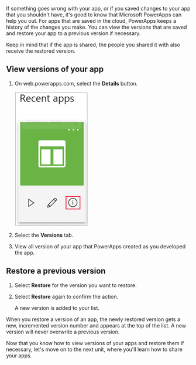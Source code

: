 If something goes wrong with your app, or if you saved changes to your app that you shouldn't have, it's good to know that Microsoft PowerApps can help you out. For apps that are saved in the cloud, PowerApps keeps a history of the changes you make. You can view the versions that are saved and restore your app to a previous version if necessary.

Keep in mind that if the app is shared, the people you shared it with also receive the restored version.

## View versions of your app

1. On web.powerapps.com, select the **Details** button.

    ![View app versions](../media/powerapps-versions-details2.png)

2. Select the **Versions** tab.
3. View all version of your app that PowerApps created as you developed the app.

## Restore a previous version
1. Select **Restore** for the version you want to restore.
1. Select **Restore** again to confirm the action.

    A new version is added to your list.

When you restore a version of an app, the newly restored version gets a new, incremented version number and appears at the top of the list. A new version will never overwrite a previous version.

Now that you know how to view versions of your apps and restore them if necessary, let's move on to the next unit, where you'll learn how to share your apps.